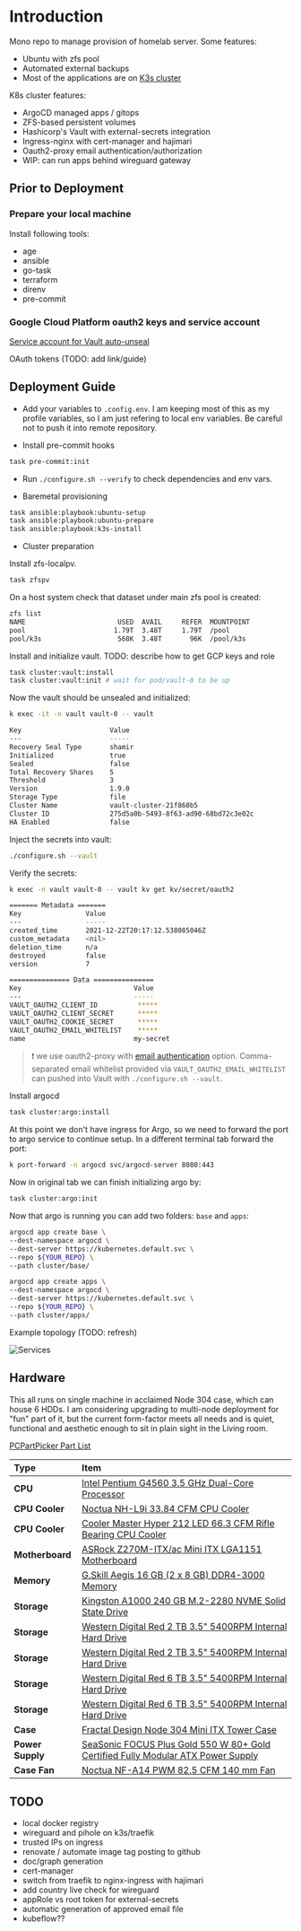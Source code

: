 # Introduction

Mono repo to manage provision of homelab server. Some features:

- Ubuntu with zfs pool
- Automated external backups
- Most of the applications are on [K3s cluster](https://github.com/k8s-at-home/template-cluster-k3s)

K8s cluster features:
- ArgoCD managed apps / gitops
- ZFS-based persistent volumes
- Hashicorp's Vault with external-secrets integration
- Ingress-nginx with cert-manager and hajimari
- Oauth2-proxy email authentication/authorization
- WIP: can run apps behind wireguard gateway

## Prior to Deployment

### Prepare your local machine

Install following tools:

- age
- ansible
- go-task
- terraform
- direnv
- pre-commit

### Google Cloud Platform oauth2 keys and service account

[Service account for Vault auto-unseal](https://shadow-soft.com/vault-auto-unseal/)

OAuth tokens (TODO: add link/guide)

## Deployment Guide

- Add your variables to `.config.env`. I am keeping most of this as my profile variables, so I am just refering to local env variables. Be careful not to push it into remote repository.

- Install pre-commit hooks

```bash
task pre-commit:init
```

- Run `./configure.sh --verify` to check dependencies and env vars.

- Baremetal provisioning

```bash
task ansible:playbook:ubuntu-setup
task ansible:playbook:ubuntu-prepare
task ansible:playbook:k3s-install
```

- Cluster preparation

Install zfs-localpv.

```bash
task zfspv
```

On a host system check that dataset under main zfs pool is created:

```bash
zfs list
NAME                       USED  AVAIL     REFER  MOUNTPOINT
pool                      1.79T  3.48T     1.79T  /pool
pool/k3s                   568K  3.48T       96K  /pool/k3s
```

Install and initialize vault.
TODO: describe how to get GCP keys and role

```bash
task cluster:vault:install
task cluster:vault:init # wait for pod/vault-0 to be up
```

Now the vault should be unsealed and initialized:

```bash
k exec -it -n vault vault-0 -- vault

Key                      Value
---                      -----
Recovery Seal Type       shamir
Initialized              true
Sealed                   false
Total Recovery Shares    5
Threshold                3
Version                  1.9.0
Storage Type             file
Cluster Name             vault-cluster-21f860b5
Cluster ID               275d5a0b-5493-8f63-ad90-68bd72c3e02c
HA Enabled               false
```

Inject the secrets into vault:

```bash
./configure.sh --vault
```

Verify the secrets:

```bash
k exec -n vault vault-0 -- vault kv get kv/secret/oauth2

======= Metadata =======
Key                Value
---                -----
created_time       2021-12-22T20:17:12.538085046Z
custom_metadata    <nil>
deletion_time      n/a
destroyed          false
version            7

=============== Data ===============
Key                            Value
---                            -----
VAULT_OAUTH2_CLIENT_ID          *****
VAULT_OAUTH2_CLIENT_SECRET      *****
VAULT_OAUTH2_COOKIE_SECRET      *****
VAULT_OAUTH2_EMAIL_WHITELIST    *****
name                           my-secret
```

> :exclamation: we use oauth2-proxy with [email authentication](https://oauth2-proxy.github.io/oauth2-proxy/docs/configuration/oauth_provider#email-authentication) option. Comma-separated email whitelist provided via `VAULT_OAUTH2_EMAIL_WHITELIST` can pushed into Vault with `./configure.sh --vault`.

Install argocd

```bash
task cluster:argo:install
```

At this point we don't have ingress for Argo, so we need to forward the port to argo service to continue setup. In a different terminal tab forward the port:

```bash
k port-forward -n argocd svc/argocd-server 8080:443
```

Now in original tab we can finish initializing argo by:

```bash
task cluster:argo:init
```

Now that argo is running you can add two folders: `base` and `apps`:

```bash
argocd app create base \
--dest-namespace argocd \
--dest-server https://kubernetes.default.svc \
--repo ${YOUR_REPO} \
--path cluster/base/
```

```bash
argocd app create apps \
--dest-namespace argocd \
--dest-server https://kubernetes.default.svc \
--repo ${YOUR_REPO} \
--path cluster/apps/
```

Example topology (TODO: refresh)

![Services](topology.svg)

## Hardware

This all runs on single machine in acclaimed Node 304 case, which can house 6 HDDs. I am considering upgrading to multi-node deployment for "fun" part of it, but the current form-factor meets all needs and is quiet, functional and aesthetic enough to sit in plain sight in the Living room.

[PCPartPicker Part List](https://pcpartpicker.com/list/RBVDTC)

| Type             | Item                                                                                                                                                                                                                 |
| :--------------- | :------------------------------------------------------------------------------------------------------------------------------------------------------------------------------------------------------------------- |
| **CPU**          | [Intel Pentium G4560 3.5 GHz Dual-Core Processor](https://pcpartpicker.com/product/8gKhP6/intel-pentium-g4560-35ghz-dual-core-processor-bx80677g4560)                                                                |
| **CPU Cooler**   | [Noctua NH-L9i 33.84 CFM CPU Cooler](https://pcpartpicker.com/product/xxphP6/noctua-nh-l9i-3384-cfm-cpu-cooler-nh-l9i)                                                                                               |
| **CPU Cooler**   | [Cooler Master Hyper 212 LED 66.3 CFM Rifle Bearing CPU Cooler](https://pcpartpicker.com/product/YdJkcf/cooler-master-hyper-212-led-663-cfm-rifle-bearing-cpu-cooler-rr-212l-16pr-r1)                                |
| **Motherboard**  | [ASRock Z270M-ITX/ac Mini ITX LGA1151 Motherboard](https://pcpartpicker.com/product/2Hbkcf/asrock-z270m-itxac-mini-itx-lga1151-motherboard-z270m-itxac)                                                              |
| **Memory**       | [G.Skill Aegis 16 GB (2 x 8 GB) DDR4-3000 Memory](https://pcpartpicker.com/product/FNprxr/gskill-aegis-16gb-2-x-8gb-ddr4-3000-memory-f43000c16d16gisb)                                                               |
| **Storage**      | [Kingston A1000 240 GB M.2-2280 NVME Solid State Drive](https://pcpartpicker.com/product/FVfhP6/kingston-a1000-240gb-m2-2280-solid-state-drive-sa1000m8240g)                                                         |
| **Storage**      | [Western Digital Red 2 TB 3.5" 5400RPM Internal Hard Drive](https://pcpartpicker.com/product/9wW9TW/western-digital-internal-hard-drive-wd20efrx)                                                                    |
| **Storage**      | [Western Digital Red 2 TB 3.5" 5400RPM Internal Hard Drive](https://pcpartpicker.com/product/9wW9TW/western-digital-internal-hard-drive-wd20efrx)                                                                    |
| **Storage**      | [Western Digital Red 6 TB 3.5" 5400RPM Internal Hard Drive](https://pcpartpicker.com/product/DhsKHx/western-digital-internal-hard-drive-wd60efrx)                                                                    |
| **Storage**      | [Western Digital Red 6 TB 3.5" 5400RPM Internal Hard Drive](https://pcpartpicker.com/product/DhsKHx/western-digital-internal-hard-drive-wd60efrx)                                                                    |
| **Case**         | [Fractal Design Node 304 Mini ITX Tower Case](https://pcpartpicker.com/product/BWFPxr/fractal-design-case-fdcanode304bl)                                                                                             |
| **Power Supply** | [SeaSonic FOCUS Plus Gold 550 W 80+ Gold Certified Fully Modular ATX Power Supply](https://pcpartpicker.com/product/bkp323/seasonic-focus-plus-gold-550w-80-gold-certified-fully-modular-atx-power-supply-ssr-550fx) |
| **Case Fan**     | [Noctua NF-A14 PWM 82.5 CFM 140 mm Fan](https://pcpartpicker.com/product/dwR48d/noctua-case-fan-nfa14pwm)                                                                                                            |

## TODO

- local docker registry
- wireguard and pihole on k3s/traefik
- trusted IPs on ingress
- renovate / automate image tag posting to github
- doc/graph generation
- cert-manager
- switch from traefik to nginx-ingress with hajimari
- add country live check for wireguard
- appRole vs root token for external-secrets
- automatic generation of approved email file
- kubeflow??
